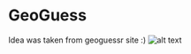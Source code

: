 # GeoGuess
Idea was taken from geoguessr site :)
![alt text](https://c.radikal.ru/c22/1802/2c/01bd864485e4.png)

